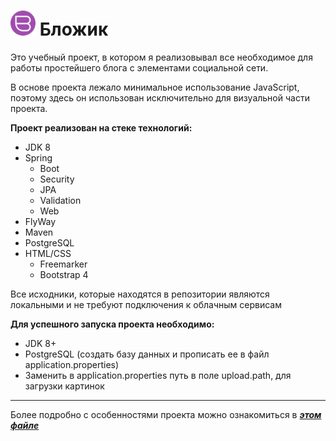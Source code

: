 # <img src="https://github.com/Crimscon/MVC/blob/master/src/main/resources/static/img/logo.png" width="40px"> Бложик

Это учебный проект, в котором я реализовывал все необходимое для работы
простейшего блога с элементами социальной сети. 

В основе проекта лежало минимальное использование JavaScript, поэтому 
здесь он использован исключительно для визуальной части проекта. 

**Проект реализован на стеке технологий:**
* JDK 8
* Spring
    * Boot
    * Security
    * JPA
    * Validation
    * Web
* FlyWay
* Maven
* PostgreSQL
* HTML/CSS
   * Freemarker
   * Bootstrap 4

Все исходники, которые находятся в репозитории являются локальными 
и не требуют подключения к облачным сервисам

**Для успешного запуска проекта необходимо:**
* JDK 8+ 
* PostgreSQL (создать базу данных и прописать ее 
в файл application.properties)
* Заменить в application.properties 
путь в поле upload.path, для загрузки картинок

***

Более подробно с особенностями проекта можно ознакомиться в ***[этом файле](readme/Features.md)***
